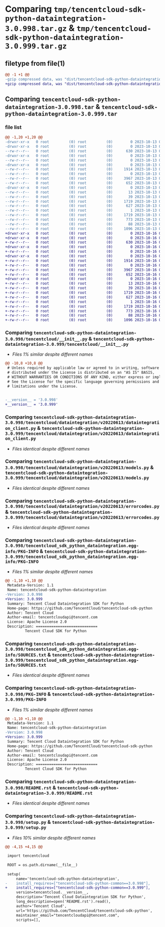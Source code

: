 # Comparing `tmp/tencentcloud-sdk-python-dataintegration-3.0.998.tar.gz` & `tmp/tencentcloud-sdk-python-dataintegration-3.0.999.tar.gz`

## filetype from file(1)

```diff
@@ -1 +1 @@
-gzip compressed data, was "dist/tencentcloud-sdk-python-dataintegration-3.0.998.tar", last modified: Fri Oct 13 00:26:01 2023, max compression
+gzip compressed data, was "dist/tencentcloud-sdk-python-dataintegration-3.0.999.tar", last modified: Mon Oct 16 00:25:09 2023, max compression
```

## Comparing `tencentcloud-sdk-python-dataintegration-3.0.998.tar` & `tencentcloud-sdk-python-dataintegration-3.0.999.tar`

### file list

```diff
@@ -1,20 +1,20 @@
-drwxr-xr-x   0 root         (0) root         (0)        0 2023-10-13 00:26:01.000000 tencentcloud-sdk-python-dataintegration-3.0.998/
-drwxr-xr-x   0 root         (0) root         (0)        0 2023-10-13 00:26:01.000000 tencentcloud-sdk-python-dataintegration-3.0.998/tencentcloud/
--rw-r--r--   0 root         (0) root         (0)      630 2023-10-13 00:26:01.000000 tencentcloud-sdk-python-dataintegration-3.0.998/tencentcloud/__init__.py
-drwxr-xr-x   0 root         (0) root         (0)        0 2023-10-13 00:26:01.000000 tencentcloud-sdk-python-dataintegration-3.0.998/tencentcloud/dataintegration/
--rw-r--r--   0 root         (0) root         (0)        0 2023-10-13 00:26:01.000000 tencentcloud-sdk-python-dataintegration-3.0.998/tencentcloud/dataintegration/__init__.py
-drwxr-xr-x   0 root         (0) root         (0)        0 2023-10-13 00:26:01.000000 tencentcloud-sdk-python-dataintegration-3.0.998/tencentcloud/dataintegration/v20220613/
--rw-r--r--   0 root         (0) root         (0)     1914 2023-10-13 00:26:01.000000 tencentcloud-sdk-python-dataintegration-3.0.998/tencentcloud/dataintegration/v20220613/dataintegration_client.py
--rw-r--r--   0 root         (0) root         (0)        0 2023-10-13 00:26:01.000000 tencentcloud-sdk-python-dataintegration-3.0.998/tencentcloud/dataintegration/v20220613/__init__.py
--rw-r--r--   0 root         (0) root         (0)     3967 2023-10-13 00:26:01.000000 tencentcloud-sdk-python-dataintegration-3.0.998/tencentcloud/dataintegration/v20220613/models.py
--rw-r--r--   0 root         (0) root         (0)      652 2023-10-13 00:26:01.000000 tencentcloud-sdk-python-dataintegration-3.0.998/tencentcloud/dataintegration/v20220613/errorcodes.py
-drwxr-xr-x   0 root         (0) root         (0)        0 2023-10-13 00:26:01.000000 tencentcloud-sdk-python-dataintegration-3.0.998/tencentcloud_sdk_python_dataintegration.egg-info/
--rw-r--r--   0 root         (0) root         (0)       13 2023-10-13 00:26:01.000000 tencentcloud-sdk-python-dataintegration-3.0.998/tencentcloud_sdk_python_dataintegration.egg-info/top_level.txt
--rw-r--r--   0 root         (0) root         (0)       39 2023-10-13 00:26:01.000000 tencentcloud-sdk-python-dataintegration-3.0.998/tencentcloud_sdk_python_dataintegration.egg-info/requires.txt
--rw-r--r--   0 root         (0) root         (0)     1719 2023-10-13 00:26:01.000000 tencentcloud-sdk-python-dataintegration-3.0.998/tencentcloud_sdk_python_dataintegration.egg-info/PKG-INFO
--rw-r--r--   0 root         (0) root         (0)      627 2023-10-13 00:26:01.000000 tencentcloud-sdk-python-dataintegration-3.0.998/tencentcloud_sdk_python_dataintegration.egg-info/SOURCES.txt
--rw-r--r--   0 root         (0) root         (0)        1 2023-10-13 00:26:01.000000 tencentcloud-sdk-python-dataintegration-3.0.998/tencentcloud_sdk_python_dataintegration.egg-info/dependency_links.txt
--rw-r--r--   0 root         (0) root         (0)     1719 2023-10-13 00:26:01.000000 tencentcloud-sdk-python-dataintegration-3.0.998/PKG-INFO
--rw-r--r--   0 root         (0) root         (0)      773 2023-10-13 00:26:01.000000 tencentcloud-sdk-python-dataintegration-3.0.998/README.rst
--rw-r--r--   0 root         (0) root         (0)       88 2023-10-13 00:26:01.000000 tencentcloud-sdk-python-dataintegration-3.0.998/setup.cfg
--rw-r--r--   0 root         (0) root         (0)     1096 2023-10-13 00:26:01.000000 tencentcloud-sdk-python-dataintegration-3.0.998/setup.py
+drwxr-xr-x   0 root         (0) root         (0)        0 2023-10-16 00:25:09.000000 tencentcloud-sdk-python-dataintegration-3.0.999/
+drwxr-xr-x   0 root         (0) root         (0)        0 2023-10-16 00:25:09.000000 tencentcloud-sdk-python-dataintegration-3.0.999/tencentcloud/
+-rw-r--r--   0 root         (0) root         (0)      630 2023-10-16 00:25:08.000000 tencentcloud-sdk-python-dataintegration-3.0.999/tencentcloud/__init__.py
+drwxr-xr-x   0 root         (0) root         (0)        0 2023-10-16 00:25:09.000000 tencentcloud-sdk-python-dataintegration-3.0.999/tencentcloud/dataintegration/
+-rw-r--r--   0 root         (0) root         (0)        0 2023-10-16 00:25:08.000000 tencentcloud-sdk-python-dataintegration-3.0.999/tencentcloud/dataintegration/__init__.py
+drwxr-xr-x   0 root         (0) root         (0)        0 2023-10-16 00:25:09.000000 tencentcloud-sdk-python-dataintegration-3.0.999/tencentcloud/dataintegration/v20220613/
+-rw-r--r--   0 root         (0) root         (0)     1914 2023-10-16 00:25:08.000000 tencentcloud-sdk-python-dataintegration-3.0.999/tencentcloud/dataintegration/v20220613/dataintegration_client.py
+-rw-r--r--   0 root         (0) root         (0)        0 2023-10-16 00:25:08.000000 tencentcloud-sdk-python-dataintegration-3.0.999/tencentcloud/dataintegration/v20220613/__init__.py
+-rw-r--r--   0 root         (0) root         (0)     3967 2023-10-16 00:25:08.000000 tencentcloud-sdk-python-dataintegration-3.0.999/tencentcloud/dataintegration/v20220613/models.py
+-rw-r--r--   0 root         (0) root         (0)      652 2023-10-16 00:25:08.000000 tencentcloud-sdk-python-dataintegration-3.0.999/tencentcloud/dataintegration/v20220613/errorcodes.py
+drwxr-xr-x   0 root         (0) root         (0)        0 2023-10-16 00:25:09.000000 tencentcloud-sdk-python-dataintegration-3.0.999/tencentcloud_sdk_python_dataintegration.egg-info/
+-rw-r--r--   0 root         (0) root         (0)       13 2023-10-16 00:25:09.000000 tencentcloud-sdk-python-dataintegration-3.0.999/tencentcloud_sdk_python_dataintegration.egg-info/top_level.txt
+-rw-r--r--   0 root         (0) root         (0)       39 2023-10-16 00:25:09.000000 tencentcloud-sdk-python-dataintegration-3.0.999/tencentcloud_sdk_python_dataintegration.egg-info/requires.txt
+-rw-r--r--   0 root         (0) root         (0)     1719 2023-10-16 00:25:09.000000 tencentcloud-sdk-python-dataintegration-3.0.999/tencentcloud_sdk_python_dataintegration.egg-info/PKG-INFO
+-rw-r--r--   0 root         (0) root         (0)      627 2023-10-16 00:25:09.000000 tencentcloud-sdk-python-dataintegration-3.0.999/tencentcloud_sdk_python_dataintegration.egg-info/SOURCES.txt
+-rw-r--r--   0 root         (0) root         (0)        1 2023-10-16 00:25:09.000000 tencentcloud-sdk-python-dataintegration-3.0.999/tencentcloud_sdk_python_dataintegration.egg-info/dependency_links.txt
+-rw-r--r--   0 root         (0) root         (0)     1719 2023-10-16 00:25:09.000000 tencentcloud-sdk-python-dataintegration-3.0.999/PKG-INFO
+-rw-r--r--   0 root         (0) root         (0)      773 2023-10-16 00:25:08.000000 tencentcloud-sdk-python-dataintegration-3.0.999/README.rst
+-rw-r--r--   0 root         (0) root         (0)       88 2023-10-16 00:25:09.000000 tencentcloud-sdk-python-dataintegration-3.0.999/setup.cfg
+-rw-r--r--   0 root         (0) root         (0)     1096 2023-10-16 00:25:08.000000 tencentcloud-sdk-python-dataintegration-3.0.999/setup.py
```

### Comparing `tencentcloud-sdk-python-dataintegration-3.0.998/tencentcloud/__init__.py` & `tencentcloud-sdk-python-dataintegration-3.0.999/tencentcloud/__init__.py`

 * *Files 1% similar despite different names*

```diff
@@ -10,8 +10,8 @@
 # Unless required by applicable law or agreed to in writing, software
 # distributed under the License is distributed on an "AS IS" BASIS,
 # WITHOUT WARRANTIES OR CONDITIONS OF ANY KIND, either express or implied.
 # See the License for the specific language governing permissions and
 # limitations under the License.
 
 
-__version__ = '3.0.998'
+__version__ = '3.0.999'
```

### Comparing `tencentcloud-sdk-python-dataintegration-3.0.998/tencentcloud/dataintegration/v20220613/dataintegration_client.py` & `tencentcloud-sdk-python-dataintegration-3.0.999/tencentcloud/dataintegration/v20220613/dataintegration_client.py`

 * *Files identical despite different names*

### Comparing `tencentcloud-sdk-python-dataintegration-3.0.998/tencentcloud/dataintegration/v20220613/models.py` & `tencentcloud-sdk-python-dataintegration-3.0.999/tencentcloud/dataintegration/v20220613/models.py`

 * *Files identical despite different names*

### Comparing `tencentcloud-sdk-python-dataintegration-3.0.998/tencentcloud/dataintegration/v20220613/errorcodes.py` & `tencentcloud-sdk-python-dataintegration-3.0.999/tencentcloud/dataintegration/v20220613/errorcodes.py`

 * *Files identical despite different names*

### Comparing `tencentcloud-sdk-python-dataintegration-3.0.998/tencentcloud_sdk_python_dataintegration.egg-info/PKG-INFO` & `tencentcloud-sdk-python-dataintegration-3.0.999/tencentcloud_sdk_python_dataintegration.egg-info/PKG-INFO`

 * *Files 1% similar despite different names*

```diff
@@ -1,10 +1,10 @@
 Metadata-Version: 1.1
 Name: tencentcloud-sdk-python-dataintegration
-Version: 3.0.998
+Version: 3.0.999
 Summary: Tencent Cloud Dataintegration SDK for Python
 Home-page: https://github.com/TencentCloud/tencentcloud-sdk-python
 Author: Tencent Cloud
 Author-email: tencentcloudapi@tencent.com
 License: Apache License 2.0
 Description: ============================
         Tencent Cloud SDK for Python
```

### Comparing `tencentcloud-sdk-python-dataintegration-3.0.998/tencentcloud_sdk_python_dataintegration.egg-info/SOURCES.txt` & `tencentcloud-sdk-python-dataintegration-3.0.999/tencentcloud_sdk_python_dataintegration.egg-info/SOURCES.txt`

 * *Files identical despite different names*

### Comparing `tencentcloud-sdk-python-dataintegration-3.0.998/PKG-INFO` & `tencentcloud-sdk-python-dataintegration-3.0.999/PKG-INFO`

 * *Files 1% similar despite different names*

```diff
@@ -1,10 +1,10 @@
 Metadata-Version: 1.1
 Name: tencentcloud-sdk-python-dataintegration
-Version: 3.0.998
+Version: 3.0.999
 Summary: Tencent Cloud Dataintegration SDK for Python
 Home-page: https://github.com/TencentCloud/tencentcloud-sdk-python
 Author: Tencent Cloud
 Author-email: tencentcloudapi@tencent.com
 License: Apache License 2.0
 Description: ============================
         Tencent Cloud SDK for Python
```

### Comparing `tencentcloud-sdk-python-dataintegration-3.0.998/README.rst` & `tencentcloud-sdk-python-dataintegration-3.0.999/README.rst`

 * *Files identical despite different names*

### Comparing `tencentcloud-sdk-python-dataintegration-3.0.998/setup.py` & `tencentcloud-sdk-python-dataintegration-3.0.999/setup.py`

 * *Files 10% similar despite different names*

```diff
@@ -4,15 +4,15 @@
 
 import tencentcloud
 
 ROOT = os.path.dirname(__file__)
 
 setup(
     name='tencentcloud-sdk-python-dataintegration',
-    install_requires=["tencentcloud-sdk-python-common==3.0.998"],
+    install_requires=["tencentcloud-sdk-python-common==3.0.999"],
     version=tencentcloud.__version__,
     description='Tencent Cloud Dataintegration SDK for Python',
     long_description=open('README.rst').read(),
     author='Tencent Cloud',
     url='https://github.com/TencentCloud/tencentcloud-sdk-python',
     maintainer_email="tencentcloudapi@tencent.com",
     scripts=[],
```

